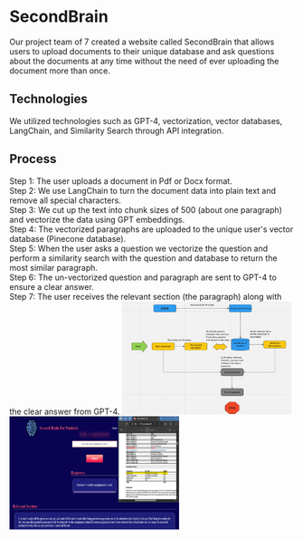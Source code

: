 # SecondBrain
Our project  team of 7 created a website called SecondBrain that allows users to upload documents to their unique database and ask questions about the documents at any time without the need of ever uploading the document more than once.

## Technologies
We utilized technologies such as GPT-4, vectorization, vector databases, LangChain, and Similarity Search through API integration.

## Process 
Step 1: The user uploads a document in Pdf or Docx format.<br>
Step 2: We use LangChain to turn the document data into plain text and remove all special characters.<br>
Step 3: We cut up the text into chunk sizes of 500 (about one paragraph) and vectorize the data using GPT embeddings.<br>
Step 4: The vectorized paragraphs are uploaded to the unique user's vector database (Pinecone database).<br>
Step 5: When the user asks a question we vectorize the question and perform a similarity search with the question and database to return the most similar paragraph.<br>
Step 6: The un-vectorized question and paragraph are sent to GPT-4 to ensure a clear answer.<br>
Step 7: The user receives the relevant section (the paragraph) along with the clear answer from GPT-4.<be>
<img src="Images/Process.png" alt="Process" width="300" height="200">
<img src="Images/MainPage.png" alt="MainPage" width="300" height="200">


